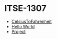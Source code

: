 # ITSE-1307

* [CelsiusToFahrenheit](https://github.com/JoseVillanueva2456/ITSE-1307/tree/master/ITSE%201307/CelsiusToFahrenheit)
* [Hello World](https://github.com/JoseVillanueva2456/ITSE-1307/tree/master/ITSE%201307/HelloWorld)
* [Project](https://github.com/JoseVillanueva2456/ITSE-1307/tree/master/ITSE%201307/Project)
